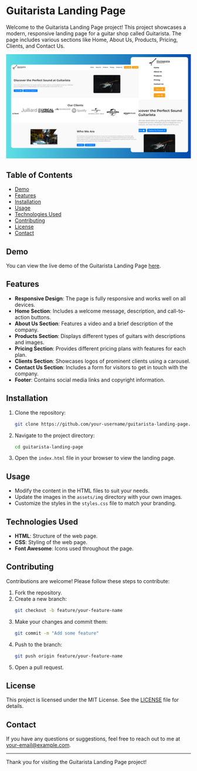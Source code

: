 # Guitarista Landing Page

Welcome to the Guitarista Landing Page project! This project showcases a modern, responsive landing page for a guitar shop called Guitarista. The page includes various sections like Home, About Us, Products, Pricing, Clients, and Contact Us.

![Guitarista Landing Page](./preview.png)

## Table of Contents

- [Demo](#demo)
- [Features](#features)
- [Installation](#installation)
- [Usage](#usage)
- [Technologies Used](#technologies-used)
- [Contributing](#contributing)
- [License](#license)
- [Contact](#contact)

## Demo

You can view the live demo of the Guitarista Landing Page [here](https://guitarista-landing-page.vercel.app/).

## Features

- **Responsive Design**: The page is fully responsive and works well on all devices.
- **Home Section**: Includes a welcome message, description, and call-to-action buttons.
- **About Us Section**: Features a video and a brief description of the company.
- **Products Section**: Displays different types of guitars with descriptions and images.
- **Pricing Section**: Provides different pricing plans with features for each plan.
- **Clients Section**: Showcases logos of prominent clients using a carousel.
- **Contact Us Section**: Includes a form for visitors to get in touch with the company.
- **Footer**: Contains social media links and copyright information.

## Installation

1. Clone the repository:
    ```bash
    git clone https://github.com/your-username/guitarista-landing-page.git
    ```

2. Navigate to the project directory:
    ```bash
    cd guitarista-landing-page
    ```

3. Open the `index.html` file in your browser to view the landing page.

## Usage

- Modify the content in the HTML files to suit your needs.
- Update the images in the `assets/img` directory with your own images.
- Customize the styles in the `styles.css` file to match your branding.

## Technologies Used

- **HTML**: Structure of the web page.
- **CSS**: Styling of the web page.
- **Font Awesome**: Icons used throughout the page.

## Contributing

Contributions are welcome! Please follow these steps to contribute:

1. Fork the repository.
2. Create a new branch:
    ```bash
    git checkout -b feature/your-feature-name
    ```
3. Make your changes and commit them:
    ```bash
    git commit -m "Add some feature"
    ```
4. Push to the branch:
    ```bash
    git push origin feature/your-feature-name
    ```
5. Open a pull request.

## License

This project is licensed under the MIT License. See the [LICENSE](LICENSE) file for details.

## Contact

If you have any questions or suggestions, feel free to reach out to me at [your-email@example.com](mailto:aimanzulbahari@gmail.com).

---

Thank you for visiting the Guitarista Landing Page project!
